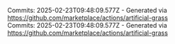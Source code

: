 Commits: 2025-02-23T09:48:09.577Z - Generated via https://github.com/marketplace/actions/artificial-grass
<br>
Commits: 2025-02-23T09:48:09.577Z - Generated via https://github.com/marketplace/actions/artificial-grass
<br>
